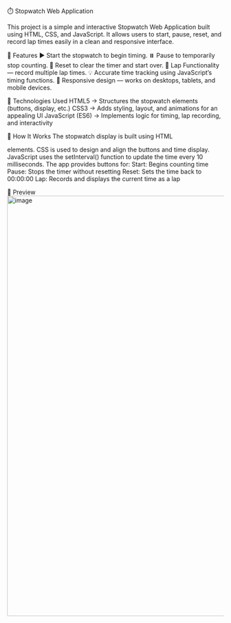 ⏱️ Stopwatch Web Application

This project is a simple and interactive Stopwatch Web Application built using HTML, CSS, and JavaScript.
It allows users to start, pause, reset, and record lap times easily in a clean and responsive interface.

🚀 Features
▶️ Start the stopwatch to begin timing.
⏸️ Pause to temporarily stop counting.
🔁 Reset to clear the timer and start over.
🏁 Lap Functionality — record multiple lap times.
💡 Accurate time tracking using JavaScript’s timing functions.
📱 Responsive design — works on desktops, tablets, and mobile devices.

🧩 Technologies Used
HTML5 → Structures the stopwatch elements (buttons, display, etc.)
CSS3 → Adds styling, layout, and animations for an appealing UI
JavaScript (ES6) → Implements logic for timing, lap recording, and interactivity

🧠 How It Works
The stopwatch display is built using HTML <div> elements.
CSS is used to design and align the buttons and time display.
JavaScript uses the setInterval() function to update the time every 10 milliseconds.
The app provides buttons for:
Start: Begins counting time
Pause: Stops the timer without resetting
Reset: Sets the time back to 00:00:00
Lap: Records and displays the current time as a lap

📸 Preview
<img width="1919" height="977" alt="image" src="https://github.com/user-attachments/assets/809991f5-1f15-4e7a-81d5-11c87b55dc96" />
